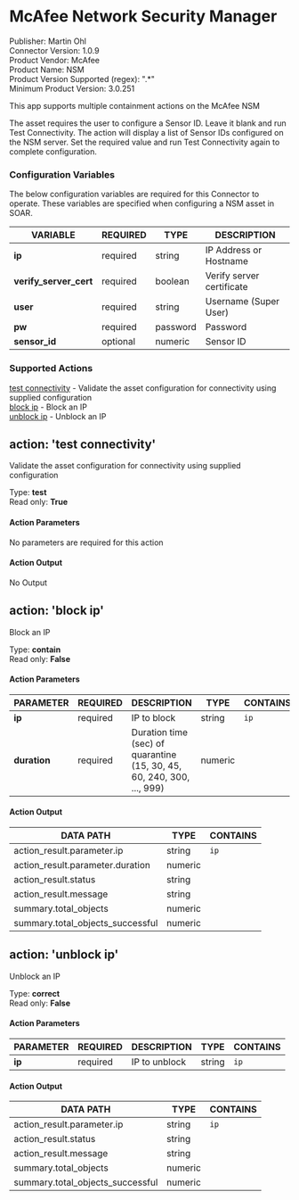 [comment]: # "Auto-generated SOAR connector documentation"
# McAfee Network Security Manager

Publisher: Martin Ohl  
Connector Version: 1\.0\.9  
Product Vendor: McAfee  
Product Name: NSM  
Product Version Supported (regex): "\.\*"  
Minimum Product Version: 3\.0\.251  

This app supports multiple containment actions on the McAfee NSM


The asset requires the user to configure a Sensor ID. Leave it blank and run Test Connectivity. The
action will display a list of Sensor IDs configured on the NSM server. Set the required value and
run Test Connectivity again to complete configuration.


### Configuration Variables
The below configuration variables are required for this Connector to operate.  These variables are specified when configuring a NSM asset in SOAR.

VARIABLE | REQUIRED | TYPE | DESCRIPTION
-------- | -------- | ---- | -----------
**ip** |  required  | string | IP Address or Hostname
**verify\_server\_cert** |  required  | boolean | Verify server certificate
**user** |  required  | string | Username \(Super User\)
**pw** |  required  | password | Password
**sensor\_id** |  optional  | numeric | Sensor ID

### Supported Actions  
[test connectivity](#action-test-connectivity) - Validate the asset configuration for connectivity using supplied configuration  
[block ip](#action-block-ip) - Block an IP  
[unblock ip](#action-unblock-ip) - Unblock an IP  

## action: 'test connectivity'
Validate the asset configuration for connectivity using supplied configuration

Type: **test**  
Read only: **True**

#### Action Parameters
No parameters are required for this action

#### Action Output
No Output  

## action: 'block ip'
Block an IP

Type: **contain**  
Read only: **False**

#### Action Parameters
PARAMETER | REQUIRED | DESCRIPTION | TYPE | CONTAINS
--------- | -------- | ----------- | ---- | --------
**ip** |  required  | IP to block | string |  `ip` 
**duration** |  required  | Duration time \(sec\) of quarantine \(15, 30, 45, 60, 240, 300, \.\.\., 999\) | numeric | 

#### Action Output
DATA PATH | TYPE | CONTAINS
--------- | ---- | --------
action\_result\.parameter\.ip | string |  `ip` 
action\_result\.parameter\.duration | numeric | 
action\_result\.status | string | 
action\_result\.message | string | 
summary\.total\_objects | numeric | 
summary\.total\_objects\_successful | numeric |   

## action: 'unblock ip'
Unblock an IP

Type: **correct**  
Read only: **False**

#### Action Parameters
PARAMETER | REQUIRED | DESCRIPTION | TYPE | CONTAINS
--------- | -------- | ----------- | ---- | --------
**ip** |  required  | IP to unblock | string |  `ip` 

#### Action Output
DATA PATH | TYPE | CONTAINS
--------- | ---- | --------
action\_result\.parameter\.ip | string |  `ip` 
action\_result\.status | string | 
action\_result\.message | string | 
summary\.total\_objects | numeric | 
summary\.total\_objects\_successful | numeric | 